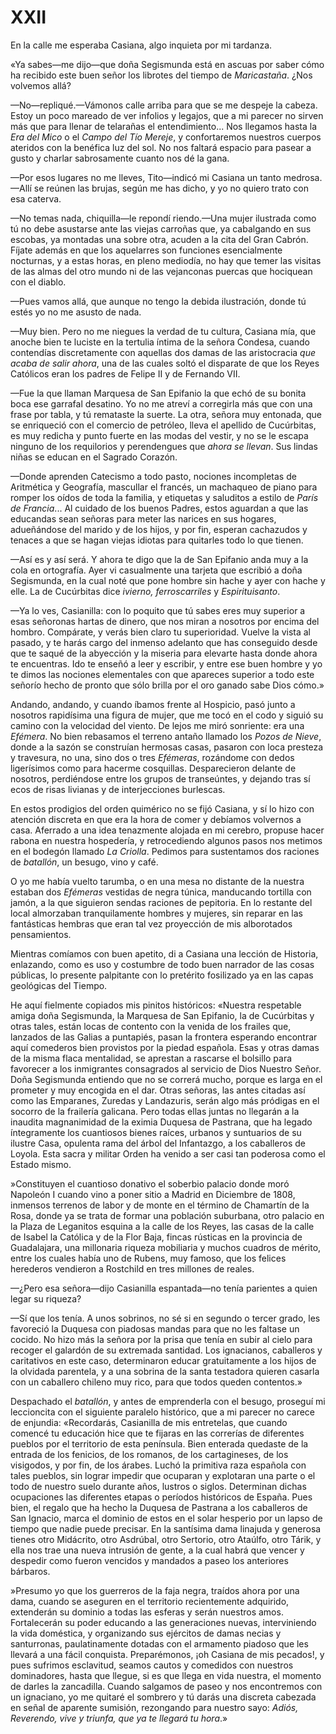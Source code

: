 # XXII

En la calle me esperaba Casiana, algo inquieta por mi tardanza.

«Ya sabes—me dijo—que doña Segismunda está en ascuas por saber
cómo ha recibido este buen señor los librotes del tiempo de
*Maricastaña*. ¿Nos volvemos allá?

—No—repliqué.—Vámonos calle arriba para que se me despeje la
cabeza. Estoy un poco mareado de ver infolios y legajos, que a mi
parecer no sirven más que para llenar de telarañas el entendimiento...
Nos llegamos hasta la *Era del Mico* o el *Campo del Tío Mereje*, y
confortaremos nuestros cuerpos ateridos con la benéfica luz del sol. No
nos faltará espacio para pasear a gusto y charlar sabrosamente cuanto
nos dé la gana.

—Por esos lugares no me lleves, Tito—indicó mi Casiana un tanto
medrosa.—Allí se reúnen las brujas, según me has dicho, y yo no
quiero trato con esa caterva.

—No temas nada, chiquilla—le repondí riendo.—Una mujer ilustrada
como tú no debe asustarse ante las viejas carroñas que, ya cabalgando en
sus escobas, ya montadas una sobre otra, acuden a la cita del Gran
Cabrón. Fíjate además en que los aquelarres son funciones esencialmente
nocturnas, y a estas horas, en pleno mediodía, no hay que temer las
visitas de las almas del otro mundo ni de las vejanconas puercas que
hociquean con el diablo.

—Pues vamos allá, que aunque no tengo la debida ilustración, donde tú
estés yo no me asusto de nada.

—Muy bien. Pero no me niegues la verdad de tu cultura, Casiana mía,
que anoche bien te luciste en la tertulia íntima de la señora Condesa,
cuando contendías discretamente con aquellas dos damas de las
aristocracia *que acaba de salir ahora*, una de las cuales soltó el
disparate de que los Reyes Católicos eran los padres de Felipe II y de
Fernando VII.

—Fue la que llaman Marquesa de San Epifanio la que echó de su bonita
boca ese garrafal desatino. Yo no me atreví a corregirla más que con una
frase por tabla, y tú remataste la suerte. La otra, señora muy entonada,
que se enriqueció con el comercio de petróleo, lleva el apellido de
Cucúrbitas, es muy redicha y punto fuerte en las modas del vestir, y no
se le escapa ninguno de los requilorios y perendengues que *ahora se
llevan*. Sus lindas niñas se educan en el Sagrado Corazón.

—Donde aprenden Catecismo a todo pasto, nociones incompletas de
Aritmética y Geografía, mascullar el francés, un machaqueo de piano para
romper los oídos de toda la familia, y etiquetas y saluditos a estilo de
*París de Francia*... Al cuidado de los buenos Padres, estos aguardan a
que las educandas sean señoras para meter las narices en sus hogares,
adueñándose del marido y de los hijos, y por fin, esperan cachazudos y
tenaces a que se hagan viejas idiotas para quitarles todo lo que tienen.

—Así es y así será. Y ahora te digo que la de San Epifanio anda muy a
la cola en ortografía. Ayer vi casualmente una tarjeta que escribió a
doña Segismunda, en la cual noté que pone hombre sin hache y ayer con
hache y elle. La de Cucúrbitas dice *ivierno, ferroscarriles* y
*Espirituisanto*.

—Ya lo ves, Casianilla: con lo poquito que tú sabes eres muy superior
a esas señoronas hartas de dinero, que nos miran a nosotros por encima
del hombro. Compárate, y verás bien claro tu superioridad. Vuelve la
vista al pasado, y te harás cargo del inmenso adelanto que has
conseguido desde que te saqué de la abyección y la miseria para elevarte
hasta donde ahora te encuentras. Ido te enseñó a leer y escribir, y
entre ese buen hombre y yo te dimos las nociones elementales con que
apareces superior a todo este señorío hecho de pronto que sólo brilla
por el oro ganado sabe Dios cómo.»

Andando, andando, y cuando íbamos frente al Hospicio, pasó junto a
nosotros rapidísima una figura de mujer, que me tocó en el codo y siguió
su camino con la velocidad del viento. De lejos me miró sonriente: era
una *Efémera*. No bien rebasamos el terreno antaño llamado los *Pozos de
Nieve*, donde a la sazón se construían hermosas casas, pasaron con loca
presteza y travesura, no una, sino dos o tres *Efémeras*, rozándome con
dedos ligerísimos como para hacerme cosquillas. Desparecieron delante de
nosotros, perdiéndose entre los grupos de transeúntes, y dejando tras sí
ecos de risas livianas y de interjecciones burlescas.

En estos prodigios del orden quimérico no se fijó Casiana, y sí lo hizo
con atención discreta en que era la hora de comer y debíamos volvernos a
casa. Aferrado a una idea tenazmente alojada en mi cerebro, propuse
hacer rabona en nuestra hospedería, y retrocediendo algunos pasos nos
metimos en el bodegón llamado *La Criolla*. Pedimos para sustentamos dos
raciones de *batallón*, un besugo, vino y café.

O yo me había vuelto tarumba, o en una mesa no distante de la nuestra
estaban dos *Efémeras* vestidas de negra túnica, manducando tortilla con
jamón, a la que siguieron sendas raciones de pepitoria. En lo restante
del local almorzaban tranquilamente hombres y mujeres, sin reparar en
las fantásticas hembras que eran tal vez proyección de mis alborotados
pensamientos.

Mientras comíamos con buen apetito, di a Casiana una lección de
Historia, enlazando, como es uso y costumbre de todo buen narrador de
las cosas públicas, lo presente palpitante con lo pretérito fosilizado
ya en las capas geológicas del Tiempo.

He aquí fielmente copiados mis pinitos históricos: «Nuestra respetable
amiga doña Segismunda, la Marquesa de San Epifanio, la de Cucúrbitas y
otras tales, están locas de contento con la venida de los frailes que,
lanzados de las Galias a puntapiés, pasan la frontera esperando
encontrar aquí comederos bien provistos por la piedad española. Esas y
otras damas de la misma flaca mentalidad, se aprestan a rascarse el
bolsillo para favorecer a los inmigrantes consagrados al servicio de
Dios Nuestro Señor. Doña Segismunda entiendo que no se correrá mucho,
porque es larga en el prometer y muy encogida en el dar. Otras señoras,
las antes citadas así como las Emparanes, Zuredas y Landazuris, serán
algo más pródigas en el socorro de la frailería galicana. Pero todas
ellas juntas no llegarán a la inaudita magnanimidad de la eximia Duquesa
de Pastrana, que ha legado íntegramente los cuantiosos bienes raíces,
urbanos y suntuarios de su ilustre Casa, opulenta rama del árbol del
Infantazgo, a los caballeros de Loyola. Esta sacra y militar Orden ha
venido a ser casi tan poderosa como el Estado mismo.

»Constituyen el cuantioso donativo el soberbio palacio donde moró
Napoleón I cuando vino a poner sitio a Madrid en Diciembre de 1808,
inmensos terrenos de labor y de monte en el término de Chamartín de la
Rosa, donde ya se trata de formar una población suburbana, otro palacio
en la Plaza de Leganitos esquina a la calle de los Reyes, las casas de
la calle de Isabel la Católica y de la Flor Baja, fincas rústicas en la
provincia de Guadalajara, una millonaria riqueza mobiliaria y muchos
cuadros de mérito, entre los cuales había uno de Rubens, muy famoso, que
los felices herederos vendieron a Rostchild en tres millones de reales.

—¿Pero esa señora—dijo Casianilla espantada—no tenía parientes a
quien legar su riqueza?

—Sí que los tenía. A unos sobrinos, no sé si en segundo o tercer
grado, les favoreció la Duquesa con piadosas mandas para que no les
faltase un cocido. No hizo más la señora por la prisa que tenía en subir
al cielo para recoger el galardón de su extremada santidad. Los
ignacianos, caballeros y caritativos en este caso, determinaron educar
gratuitamente a los hijos de la olvidada parentela, y a una sobrina de
la santa testadora quieren casarla con un caballero chileno muy rico,
para que todos queden contentos.»

Despachado el *batallón*, y antes de emprenderla con el besugo, proseguí
mi leccioncita con el siguiente paralelo histórico, que a mi parecer no
carece de enjundia: «Recordarás, Casianilla de mis entretelas, que
cuando comencé tu educación hice que te fijaras en las correrías de
diferentes pueblos por el territorio de esta península. Bien enterada
quedaste de la entrada de los fenicios, de los romanos, de los
cartagineses, de los visigodos, y por fin, de los árabes. Luchó la
primitiva raza española con tales pueblos, sin lograr impedir que
ocuparan y explotaran una parte o el todo de nuestro suelo durante años,
lustros o siglos. Determinan dichas ocupaciones las diferentes etapas o
períodos históricos de España. Pues bien, el regalo que ha hecho la
Duquesa de Pastrana a los caballeros de San Ignacio, marca el dominio de
estos en el solar hesperio por un lapso de tiempo que nadie puede
precisar. En la santísima dama linajuda y generosa tienes otro
Midácrito, otro Asdrúbal, otro Sertorio, otro Ataúlfo, otro Tárik, y
ella nos trae una nueva intrusión de gente, a la cual habrá que vencer y
despedir como fueron vencidos y mandados a paseo los anteriores
bárbaros.

»Presumo yo que los guerreros de la faja negra, traídos ahora por una
dama, cuando se aseguren en el territorio recientemente adquirido,
extenderán su dominio a todas las esferas y serán nuestros amos.
Fortalecerán su poder educando a las generaciones nuevas, interviniendo
la vida doméstica, y organizando sus ejércitos de damas necias y
santurronas, paulatinamente dotadas con el armamento piadoso que les
llevará a una fácil conquista. Preparémonos, ¡oh Casiana de mis
pecados!, y pues sufrimos esclavitud, seamos cautos y comedidos con
nuestros dominadores, hasta que llegue, si es que llega en vida nuestra,
el momento de darles la zancadilla. Cuando salgamos de paseo y nos
encontremos con un ignaciano, yo me quitaré el sombrero y tú darás una
discreta cabezada en señal de aparente sumisión, rezongando para nuestro
sayo: *Adiós, Reverendo, vive y triunfa, que ya te llegará tu hora*.»

